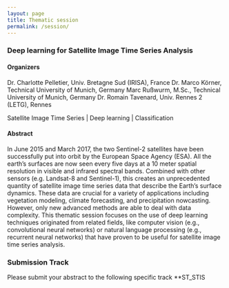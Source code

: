 ```yaml
---
layout: page
title: Thematic session
permalink: /session/
---
```


### Deep learning for Satellite Image Time Series Analysis

#### Organizers

Dr. Charlotte Pelletier, Univ. Bretagne Sud (IRISA), France
Dr. Marco Körner, Technical University of Munich, Germany
Marc Rußwurm, M.Sc., Technical University of Munich, Germany
Dr. Romain Tavenard, Univ. Rennes 2 (LETG), Rennes

Satellite Image Time Series \| Deep learning \| Classification

#### Abstract
In June 2015 and March 2017, the two Sentinel-2 satellites have been successfully put into orbit by the European Space Agency (ESA). All the earth’s surfaces are now seen every five days at a 10 meter spatial resolution in visible and infrared spectral bands. Combined with other sensors (e.g. Landsat-8 and Sentinel-1), this creates an unprecedented quantity of satellite image time series data that describe the Earth’s surface dynamics. These data are crucial for a variety of applications including vegetation modeling, climate forecasting, and precipitation nowcasting. However, only new advanced methods are able to deal with data complexity.
This thematic session focuses on the use of deep learning techniques originated from related fields, like computer vision (e.g., convolutional neural networks) or natural language processing (e.g., recurrent neural networks) that have proven to be useful for satellite image time series analysis.

### Submission Track
Please submit your abstract to the following specific track **ST_STIS
